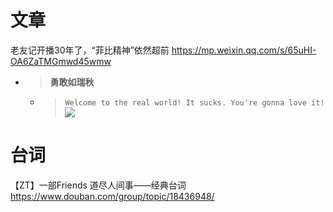 
# 文章

老友记开播30年了，“菲比精神”依然超前 https://mp.weixin.qq.com/s/65uHI-OA6ZaTMGmwd45wmw
- > **勇敢如瑞秋**
  * > `Welcome to the real world! It sucks. You're gonna love it!` <br> ![](https://mmbiz.qpic.cn/sz_mmbiz_jpg/mscgUN7TcTJRwVQZ27XTIHZrlANcL73eJ61lG7AzQCpJFjX3XJDjcGxXXXFgWUZRuxmf9Sv7R4l6P6It2gGnPg/640)

# 台词

【ZT】一部Friends 道尽人间事——经典台词  https://www.douban.com/group/topic/18436948/
